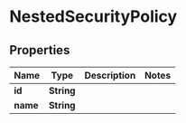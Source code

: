 

# NestedSecurityPolicy


## Properties

Name | Type | Description | Notes
------------ | ------------- | ------------- | -------------
**id** | **String** |  | 
**name** | **String** |  | 



